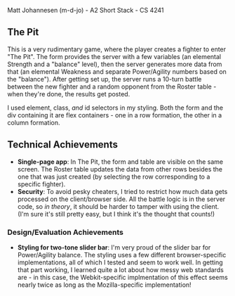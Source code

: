 Matt Johannesen (m-d-jo) - A2 Short Stack - CS 4241

## The Pit
This is a very rudimentary game, where the player creates a fighter to enter "The Pit".  The form provides the server with a few variables (an elemental Strength and a "balance" level), then the server generates more data from that (an elemental Weakness and separate Power/Agility numbers based on the "balance"). After getting set up, the server runs a 10-turn battle between the new fighter and a random opponent from the Roster table - when they're done, the results get posted.

I used element, class, *and* id selectors in my styling.  Both the form and the div containing it are flex containers - one in a row formation, the other in a column formation.

## Technical Achievements
- **Single-page app**: In The Pit, the form and table are visible on the same screen.  The Roster table updates the data from other rows besides the one that was just created (by selecting the row corresponding to a specific fighter).
- **Security**: To avoid pesky cheaters, I tried to restrict how much data gets processed on the client/browser side.  All the battle logic is in the server code, so *in theory*, it should be harder to tamper with using the client.  (I'm sure it's still pretty easy, but I think it's the thought that counts!)

### Design/Evaluation Achievements
- **Styling for two-tone slider bar**: I'm very proud of the slider bar for Power/Agility balance.  The styling uses a few different browser-specific implementations, all of which I tested and seem to work well.  In getting that part working, I learned quite a lot about how messy web standards are - in this case, the Webkit-specific implmentation of this effect seems nearly twice as long as the Mozilla-specific implementation!